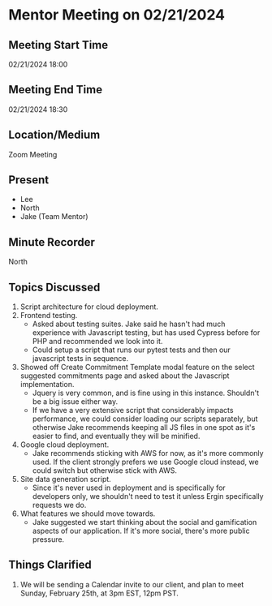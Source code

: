# Mentor Meeting on 02/21/2024

## Meeting Start Time

02/21/2024 18:00

## Meeting End Time

02/21/2024 18:30

## Location/Medium

Zoom Meeting

## Present

- Lee
- North
- Jake (Team Mentor)

## Minute Recorder

North

## Topics Discussed

1. Script architecture for cloud deployment.
2. Frontend testing.
   - Asked about testing suites. Jake said he hasn't had much experience with Javascript testing, but has used Cypress before for PHP and recommended we look into it.
   - Could setup a script that runs our pytest tests and then our javascript tests in sequence.
3. Showed off Create Commitment Template modal feature on the select suggested commitments page and asked about the Javascript implementation.
   - Jquery is very common, and is fine using in this instance. Shouldn't be a big issue either way.
   - If we have a very extensive script that considerably impacts performance, we could consider loading our scripts separately, but otherwise Jake recommends keeping all JS files in one spot as it's easier to find, and eventually they will be minified.
4. Google cloud deployment.
   - Jake recommends sticking with AWS for now, as it's more commonly used. If the client strongly prefers we use Google cloud instead, we could switch but otherwise stick with AWS.
5. Site data generation script.
   - Since it's never used in deployment and is specifically for developers only, we shouldn't need to test it unless Ergin specifically requests we do.
6. What features we should move towards.
   - Jake suggested we start thinking about the social and gamification aspects of our application. If it's more social, there's more public pressure.

## Things Clarified

1. We will be sending a Calendar invite to our client, and plan to meet Sunday, February 25th, at 3pm EST, 12pm PST.
